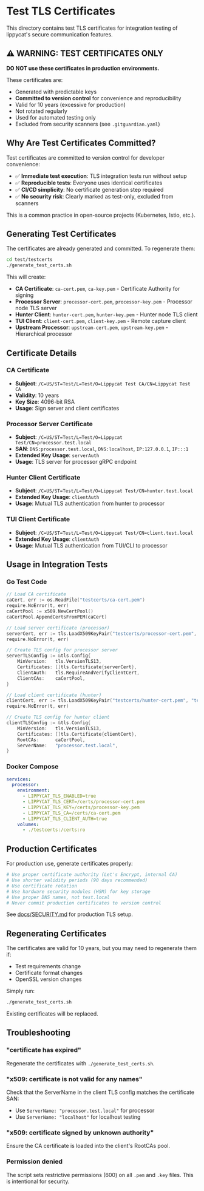 # Test TLS Certificates

This directory contains test TLS certificates for integration testing of lippycat's secure communication features.

## ⚠️ WARNING: TEST CERTIFICATES ONLY

**DO NOT use these certificates in production environments.**

These certificates are:
- Generated with predictable keys
- **Committed to version control** for convenience and reproducibility
- Valid for 10 years (excessive for production)
- Not rotated regularly
- Used for automated testing only
- Excluded from security scanners (see `.gitguardian.yaml`)

## Why Are Test Certificates Committed?

Test certificates are committed to version control for developer convenience:
- ✅ **Immediate test execution**: TLS integration tests run without setup
- ✅ **Reproducible tests**: Everyone uses identical certificates
- ✅ **CI/CD simplicity**: No certificate generation step required
- ✅ **No security risk**: Clearly marked as test-only, excluded from scanners

This is a common practice in open-source projects (Kubernetes, Istio, etc.).

## Generating Test Certificates

The certificates are already generated and committed. To regenerate them:

```bash
cd test/testcerts
./generate_test_certs.sh
```

This will create:
- **CA Certificate**: `ca-cert.pem`, `ca-key.pem` - Certificate Authority for signing
- **Processor Server**: `processor-cert.pem`, `processor-key.pem` - Processor node TLS server
- **Hunter Client**: `hunter-cert.pem`, `hunter-key.pem` - Hunter node TLS client
- **TUI Client**: `client-cert.pem`, `client-key.pem` - Remote capture client
- **Upstream Processor**: `upstream-cert.pem`, `upstream-key.pem` - Hierarchical processor

## Certificate Details

### CA Certificate
- **Subject**: `/C=US/ST=Test/L=Test/O=Lippycat Test CA/CN=Lippycat Test CA`
- **Validity**: 10 years
- **Key Size**: 4096-bit RSA
- **Usage**: Sign server and client certificates

### Processor Server Certificate
- **Subject**: `/C=US/ST=Test/L=Test/O=Lippycat Test/CN=processor.test.local`
- **SAN**: `DNS:processor.test.local`, `DNS:localhost`, `IP:127.0.0.1`, `IP:::1`
- **Extended Key Usage**: `serverAuth`
- **Usage**: TLS server for processor gRPC endpoint

### Hunter Client Certificate
- **Subject**: `/C=US/ST=Test/L=Test/O=Lippycat Test/CN=hunter.test.local`
- **Extended Key Usage**: `clientAuth`
- **Usage**: Mutual TLS authentication from hunter to processor

### TUI Client Certificate
- **Subject**: `/C=US/ST=Test/L=Test/O=Lippycat Test/CN=client.test.local`
- **Extended Key Usage**: `clientAuth`
- **Usage**: Mutual TLS authentication from TUI/CLI to processor

## Usage in Integration Tests

### Go Test Code

```go
// Load CA certificate
caCert, err := os.ReadFile("testcerts/ca-cert.pem")
require.NoError(t, err)
caCertPool := x509.NewCertPool()
caCertPool.AppendCertsFromPEM(caCert)

// Load server certificate (processor)
serverCert, err := tls.LoadX509KeyPair("testcerts/processor-cert.pem", "testcerts/processor-key.pem")
require.NoError(t, err)

// Create TLS config for processor server
serverTLSConfig := &tls.Config{
    MinVersion:   tls.VersionTLS13,
    Certificates: []tls.Certificate{serverCert},
    ClientAuth:   tls.RequireAndVerifyClientCert,
    ClientCAs:    caCertPool,
}

// Load client certificate (hunter)
clientCert, err := tls.LoadX509KeyPair("testcerts/hunter-cert.pem", "testcerts/hunter-key.pem")
require.NoError(t, err)

// Create TLS config for hunter client
clientTLSConfig := &tls.Config{
    MinVersion:   tls.VersionTLS13,
    Certificates: []tls.Certificate{clientCert},
    RootCAs:      caCertPool,
    ServerName:   "processor.test.local",
}
```

### Docker Compose

```yaml
services:
  processor:
    environment:
      - LIPPYCAT_TLS_ENABLED=true
      - LIPPYCAT_TLS_CERT=/certs/processor-cert.pem
      - LIPPYCAT_TLS_KEY=/certs/processor-key.pem
      - LIPPYCAT_TLS_CA=/certs/ca-cert.pem
      - LIPPYCAT_TLS_CLIENT_AUTH=true
    volumes:
      - ./testcerts:/certs:ro
```

## Production Certificates

For production use, generate certificates properly:

```bash
# Use proper certificate authority (Let's Encrypt, internal CA)
# Use shorter validity periods (90 days recommended)
# Use certificate rotation
# Use hardware security modules (HSM) for key storage
# Use proper DNS names, not test.local
# Never commit production certificates to version control
```

See [docs/SECURITY.md](../../docs/SECURITY.md) for production TLS setup.

## Regenerating Certificates

The certificates are valid for 10 years, but you may need to regenerate them if:
- Test requirements change
- Certificate format changes
- OpenSSL version changes

Simply run:

```bash
./generate_test_certs.sh
```

Existing certificates will be replaced.

## Troubleshooting

### "certificate has expired"
Regenerate the certificates with `./generate_test_certs.sh`.

### "x509: certificate is not valid for any names"
Check that the ServerName in the client TLS config matches the certificate SAN:
- Use `ServerName: "processor.test.local"` for processor
- Use `ServerName: "localhost"` for localhost testing

### "x509: certificate signed by unknown authority"
Ensure the CA certificate is loaded into the client's RootCAs pool.

### Permission denied
The script sets restrictive permissions (600) on all `.pem` and `.key` files. This is intentional for security.
